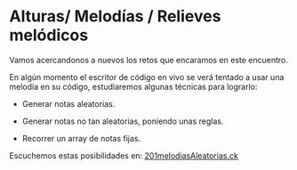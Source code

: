 # Alturas/ Melodías / Relieves melódicos

Vamos acercandonos a nuevos los retos que encaramos en este encuentro.

En algún momento el escritor de código en vivo se verá tentado a usar una melodía en su código, estudiaremos algunas técnicas para lograrlo:

* Generar notas aleatorias.

* Generar notas no tan aleatorias, poniendo unas reglas.

* Recorrer un array de notas fijas.

Escuchemos estas posibilidades en: [201melodiasAleatorias.ck](../practicas/201melodiasAleatorias.ck)

